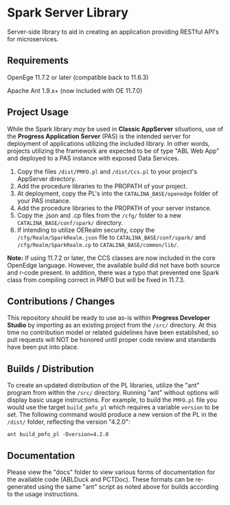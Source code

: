 # Spark Server Library

Server-side library to aid in creating an application providing RESTful API's for microservices.


## Requirements

OpenEge 11.7.2 or later (compatible back to 11.6.3)

Apache Ant 1.9.x+ (now included with OE 11.7.0)


## Project Usage

While the Spark library *may* be used in **Classic AppServer** situations, use of the **Progress Application Server** (PAS) is the intended server for deployment of applications utilizing the included library. In other words, projects utilizing the framework are expected to be of type "ABL Web App" and deployed to a PAS instance with exposed Data Services.


1. Copy the files `/dist/PMFO.pl` and `/dist/Ccs.pl` to your project's AppServer directory.
2. Add the procedure libraries to the PROPATH of your project.
3. At deployment, copy the PL's into the `CATALINA_BASE/openedge` folder of your PAS instance.
4. Add the procedure libraries to the PROPATH of your server instance.
5. Copy the .json and .cp files from the `/cfg/` folder to a new `CATALINA_BASE/conf/spark/` directory.
6. If intending to utilize OERealm security, copy the `/cfg/Realm/SparkRealm.json` file to `CATALINA_BASE/conf/spark/` and `/cfg/Realm/SparkRealm.cp` to `CATALINA_BASE/common/lib/`.

**Note:** If using 11.7.2 or later, the CCS classes are now included in the core OpenEdge language. However, the available build did not have both source and r-code present. In addition, there was a typo that prevented one Spark class from compiling correct in PMFO but will be fixed in 11.7.3.


## Contributions / Changes

This repository should be ready to use as-is within **Progress Developer Studio** by importing as an existing project from the `/src/` directory. At this time no contribution model or related guidelines have been established, so pull requests will NOT be honored until proper code review and standards have been put into place.


## Builds / Distribution

To create an updated distribution of the PL libraries, utilize the "ant" program from within the `/src/` directory. Running "ant" without options will display basic usage instructions. For example, to build the `PMFO.pl` file you would use the target `build_pmfo_pl` which requires a variable `version` to be set. The following command would produce a new version of the PL in the `/dist/` folder, reflecting the version "4.2.0":

    ant build_pmfo_pl -Dversion=4.2.0


## Documentation

Please view the "docs" folder to view various forms of documentation for the available code (ABLDuck and PCTDoc). These formats can be re-generated using the same "ant" script as noted above for builds according to the usage instructions.
